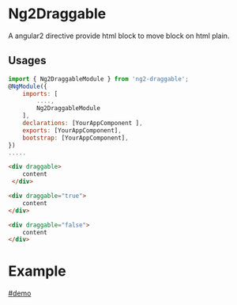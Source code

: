 # Ng2Draggable
A angular2 directive provide html block to move block on html plain.

## Usages
 
```js
import { Ng2DraggableModule } from 'ng2-draggable'; 
@NgModule({                                   
    imports: [
        ....,                                
        Ng2DraggableModule                       
    ],
    declarations: [YourAppComponent ],
    exports: [YourAppComponent],
    bootstrap: [YourAppComponent],
})
.....


```

```html
<div draggable>
    content
 </div>    

```


```html
<div draggable="true">
    content
</div>    

```

```html
<div draggable="false">
    content
</div>    

```
# Example
   [#demo](https://coderajay.github.io/ng2Draggable)
   
   
   
